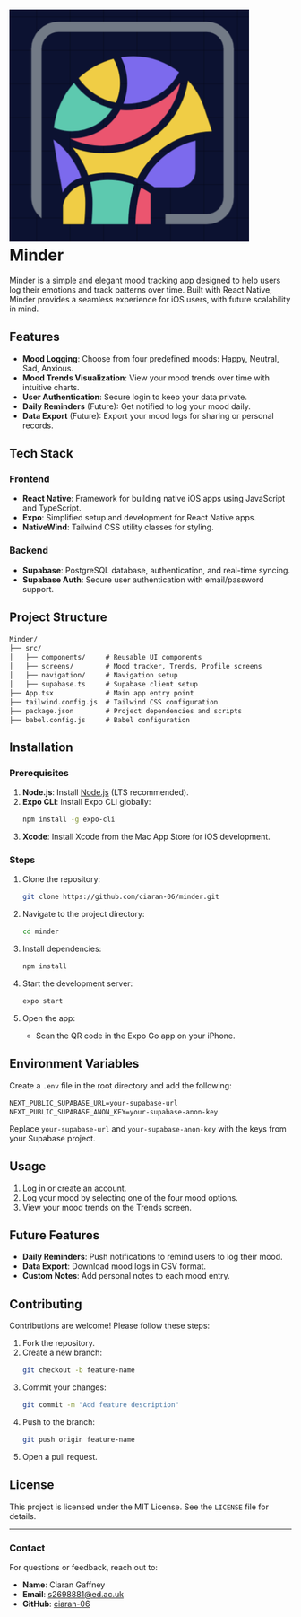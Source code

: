 # ![Minder Logo](./src/assets/images/logo-circle.png) Minder

Minder is a simple and elegant mood tracking app designed to help users log their emotions and track patterns over time. Built with React Native, Minder provides a seamless experience for iOS users, with future scalability in mind.

## Features

- **Mood Logging**: Choose from four predefined moods: Happy, Neutral, Sad, Anxious.
- **Mood Trends Visualization**: View your mood trends over time with intuitive charts.
- **User Authentication**: Secure login to keep your data private.
- **Daily Reminders** (Future): Get notified to log your mood daily.
- **Data Export** (Future): Export your mood logs for sharing or personal records.

## Tech Stack

### Frontend
- **React Native**: Framework for building native iOS apps using JavaScript and TypeScript.
- **Expo**: Simplified setup and development for React Native apps.
- **NativeWind**: Tailwind CSS utility classes for styling.

### Backend
- **Supabase**: PostgreSQL database, authentication, and real-time syncing.
- **Supabase Auth**: Secure user authentication with email/password support.

## Project Structure

```
Minder/
├── src/
│   ├── components/     # Reusable UI components
│   ├── screens/        # Mood tracker, Trends, Profile screens
│   ├── navigation/     # Navigation setup
│   ├── supabase.ts     # Supabase client setup
├── App.tsx             # Main app entry point
├── tailwind.config.js  # Tailwind CSS configuration
├── package.json        # Project dependencies and scripts
├── babel.config.js     # Babel configuration
```

## Installation

### Prerequisites
1. **Node.js**: Install [Node.js](https://nodejs.org/) (LTS recommended).
2. **Expo CLI**: Install Expo CLI globally:
   ```bash
   npm install -g expo-cli
   ```
3. **Xcode**: Install Xcode from the Mac App Store for iOS development.

### Steps
1. Clone the repository:
   ```bash
   git clone https://github.com/ciaran-06/minder.git
   ```
2. Navigate to the project directory:
   ```bash
   cd minder
   ```
3. Install dependencies:
   ```bash
   npm install
   ```
4. Start the development server:
   ```bash
   expo start
   ```

5. Open the app:
   - Scan the QR code in the Expo Go app on your iPhone.

## Environment Variables

Create a `.env` file in the root directory and add the following:

```env
NEXT_PUBLIC_SUPABASE_URL=your-supabase-url
NEXT_PUBLIC_SUPABASE_ANON_KEY=your-supabase-anon-key
```

Replace `your-supabase-url` and `your-supabase-anon-key` with the keys from your Supabase project.

## Usage

1. Log in or create an account.
2. Log your mood by selecting one of the four mood options.
3. View your mood trends on the Trends screen.

## Future Features

- **Daily Reminders**: Push notifications to remind users to log their mood.
- **Data Export**: Download mood logs in CSV format.
- **Custom Notes**: Add personal notes to each mood entry.

## Contributing

Contributions are welcome! Please follow these steps:

1. Fork the repository.
2. Create a new branch:
   ```bash
   git checkout -b feature-name
   ```
3. Commit your changes:
   ```bash
   git commit -m "Add feature description"
   ```
4. Push to the branch:
   ```bash
   git push origin feature-name
   ```
5. Open a pull request.

## License

This project is licensed under the MIT License. See the `LICENSE` file for details.

---

### Contact

For questions or feedback, reach out to:
- **Name**: Ciaran Gaffney
- **Email**: s2698881@ed.ac.uk
- **GitHub**: [ciaran-06](https://github.com/ciaran-06)

